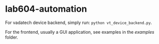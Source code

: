 # lab604-automation

For vadatech device backend, simply run: `python vt_device_backend.py`.

For the frontend, usually a GUI application, see examples in the _examples_ folder.

